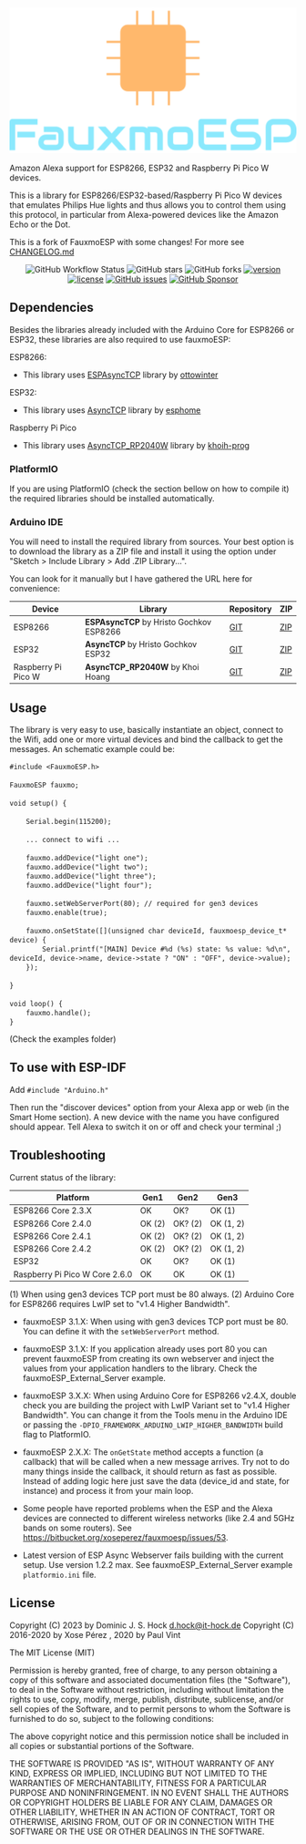 <center>
    <img alt="Logo" src="./docs/include/logo.svg" height="256" />
</center>

Amazon Alexa support for ESP8266, ESP32 and Raspberry Pi Pico W devices.

This is a library for ESP8266/ESP32-based/Raspberry Pi Pico W devices that emulates Philips Hue lights and thus allows you to control them using this protocol, in particular from Alexa-powered devices like the Amazon Echo or the Dot.

This is a fork of FauxmoESP with some changes! For more see [CHANGELOG.md](CHANGELOG.md)

<center>

![GitHub Workflow Status](https://img.shields.io/github/actions/workflow/status/subtixx/fauxmoesp/build.yml?color=%2350fa7b&logo=github&logoColor=%23f8f8f2&style=flat-square)
![GitHub stars](https://img.shields.io/github/stars/subtixx/fauxmoesp.svg?color=ff79c6&logo=github&style=flat-square)
![GitHub forks](https://img.shields.io/github/forks/subtixx/fauxmoesp.svg?color=ff79c6&logo=github&style=flat-square)
[![version](https://img.shields.io/badge/version-1.1.0-brightgreen.svg?style=flat-square&color=ff79c6)](CHANGELOG.md)
[![license](https://img.shields.io/badge/license-MIT-orange.svg?style=flat-square&color=ffb86c)](LICENSE)
[![GitHub issues](https://img.shields.io/github/issues/subtixx/fauxmoesp.svg?color=ff79c6&logo=github&style=flat-square)](https://github.com/subtixx/fauxmoesp/issues)
[![GitHub Sponsor](https://img.shields.io/badge/GitHub-%E2%9D%A4%EF%B8%8F%20Sponsor-%23886EB4?logo=github&style=flat-square)](https://github.com/sponsors/Subtixx)

</center>

## Dependencies

Besides the libraries already included with the Arduino Core for ESP8266 or ESP32, these libraries are also required to use fauxmoESP:

ESP8266:

* This library uses [ESPAsyncTCP][3] library by [ottowinter][5]

ESP32:

* This library uses [AsyncTCP][4] library by [esphome][5]

Raspberry Pi Pico

* This library uses [AsyncTCP_RP2040W][8] library by [khoih-prog][9]

### PlatformIO

If you are using PlatformIO (check the section bellow on how to compile it) the required libraries should be installed automatically.

### Arduino IDE

You will need to install the required library from sources. Your best option is to download the library as a ZIP file and install it using the option under "Sketch > Include Library > Add .ZIP Library...".

You can look for it manually but I have gathered the URL here for convenience:

|Device|Library|Repository|ZIP|
|-|-|-|-|
|ESP8266|**ESPAsyncTCP** by Hristo Gochkov ESP8266|[GIT](https://github.com/ottowinter/ESPAsyncTCP)|[ZIP](https://github.com/me-no-dev/ESPAsyncTCP/archive/master.zip)|
|ESP32|**AsyncTCP** by Hristo Gochkov ESP32|[GIT](https://github.com/esphome/AsyncTCP)|[ZIP](https://github.com/me-no-dev/AsyncTCP/archive/master.zip)|
|Raspberry Pi Pico W|**AsyncTCP_RP2040W** by Khoi Hoang |[GIT](https://github.com/khoih-prog/AsyncTCP_RP2040W)|[ZIP](https://github.com/khoih-prog/AsyncTCP_RP2040W/archive/master.zip)|

## Usage

The library is very easy to use, basically instantiate an object, connect to the Wifi, add one or more virtual devices and bind the callback to get the messages. An schematic example could be:

```
#include <FauxmoESP.h>

FauxmoESP fauxmo;

void setup() {

    Serial.begin(115200);

    ... connect to wifi ...

    fauxmo.addDevice("light one");
    fauxmo.addDevice("light two");
    fauxmo.addDevice("light three");
    fauxmo.addDevice("light four");

    fauxmo.setWebServerPort(80); // required for gen3 devices
    fauxmo.enable(true);

    fauxmo.onSetState([](unsigned char deviceId, fauxmoesp_device_t* device) {
        Serial.printf("[MAIN] Device #%d (%s) state: %s value: %d\n", deviceId, device->name, device->state ? "ON" : "OFF", device->value);
    });

}

void loop() {
    fauxmo.handle();
}

```

(Check the examples folder)

## To use with ESP-IDF

Add `#include "Arduino.h"`


Then run the "discover devices" option from your Alexa app or web (in the Smart Home section). A new device with the name you have configured should appear. Tell Alexa to switch it on or off and check your terminal ;)

## Troubleshooting

Current status of the library:

| Platform                       | Gen1   | Gen2    | Gen3      |
|--------------------------------|--------|---------|-----------|
| ESP8266 Core 2.3.X             | OK     | OK?     | OK (1)    |
| ESP8266 Core 2.4.0             | OK (2) | OK? (2) | OK (1, 2) |
| ESP8266 Core 2.4.1             | OK (2) | OK? (2) | OK (1, 2) |
| ESP8266 Core 2.4.2             | OK (2) | OK? (2) | OK (1, 2) |
| ESP32                          | OK     | OK?     | OK (1)    |
| Raspberry Pi Pico W Core 2.6.0 | OK     | OK      | OK (1)    |

(1) When using gen3 devices TCP port must be 80 always.
(2) Arduino Core for ESP8266 requires LwIP set to "v1.4 Higher Bandwidth".

* fauxmoESP 3.1.X: When using with gen3 devices TCP port must be 80. You can define it with the `setWebServerPort` method.

* fauxmoESP 3.1.X: If you application already uses port 80 you can prevent fauxmoESP from creating its own webserver and inject the values from your application handlers to the library. Check the fauxmoESP_External_Server example.

* fauxmoESP 3.X.X: When using Arduino Core for ESP8266 v2.4.X, double check you are building the project with LwIP Variant set to "v1.4 Higher Bandwidth". You can change it from the Tools menu in the Arduino IDE or passing the `-DPIO_FRAMEWORK_ARDUINO_LWIP_HIGHER_BANDWIDTH` build flag to PlatformIO.

* fauxmoESP 2.X.X: The `onGetState` method accepts a function (a callback) that will be called when a new message arrives. Try not to do many things inside the callback, it should return as fast as possible. Instead of adding logic here just save the data (device_id and state, for instance) and process it from your main loop.

* Some people have reported problems when the ESP and the Alexa devices are connected to different wireless networks (like 2.4 and 5GHz bands on some routers). See https://bitbucket.org/xoseperez/fauxmoesp/issues/53.

* Latest version of ESP Async Webserver fails building with the current setup. Use version 1.2.2 max. See fauxmoESP_External_Server example `platformio.ini` file.

[1]:https://github.com/esp8266/Arduino
[2]:http://docs.platformio.org/en/stable/platforms/espressif8266.html#using-arduino-framework-with-staging-version
[3]:https://github.com/me-no-dev/ESPAsyncTCP
[4]:https://github.com/me-no-dev/AsyncTCP
[5]:https://github.com/me-no-dev
[6]:https://github.com/makermusings/fauxmo
[7]:https://github.com/earlephilhower/arduino-pico
[8]:https://github.com/khoih-prog/AsyncTCP_RP2040W
[9]:https://github.com/khoih-prog

## License

Copyright (C) 2023 by Dominic J. S. Hock <d.hock@it-hock.de>
Copyright (C) 2016-2020 by Xose Pérez <xose dot perez at gmail dot com>, 2020 by Paul Vint <pjvint at gmail dot com>

The MIT License (MIT)

Permission is hereby granted, free of charge, to any person obtaining a copy
of this software and associated documentation files (the "Software"), to deal
in the Software without restriction, including without limitation the rights
to use, copy, modify, merge, publish, distribute, sublicense, and/or sell
copies of the Software, and to permit persons to whom the Software is
furnished to do so, subject to the following conditions:

The above copyright notice and this permission notice shall be included in
all copies or substantial portions of the Software.

THE SOFTWARE IS PROVIDED "AS IS", WITHOUT WARRANTY OF ANY KIND, EXPRESS OR
IMPLIED, INCLUDING BUT NOT LIMITED TO THE WARRANTIES OF MERCHANTABILITY,
FITNESS FOR A PARTICULAR PURPOSE AND NONINFRINGEMENT. IN NO EVENT SHALL THE
AUTHORS OR COPYRIGHT HOLDERS BE LIABLE FOR ANY CLAIM, DAMAGES OR OTHER
LIABILITY, WHETHER IN AN ACTION OF CONTRACT, TORT OR OTHERWISE, ARISING FROM,
OUT OF OR IN CONNECTION WITH THE SOFTWARE OR THE USE OR OTHER DEALINGS IN
THE SOFTWARE.
